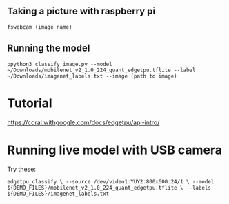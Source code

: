 

## Taking a picture with raspberry pi

`fswebcam (image name)`

## Running the model

`ppython3 classify_image.py --model ~/Downloads/mobilenet_v2_1.0_224_quant_edgetpu.tflite --label ~/Downloads/imagenet_labels.txt --image (path to image)`

# Tutorial
https://coral.withgoogle.com/docs/edgetpu/api-intro/

# Running live model with USB camera


Try these:

`edgetpu_classify \
--source /dev/video1:YUY2:800x600:24/1 \
--model ${DEMO_FILES}/mobilenet_v2_1.0_224_quant_edgetpu.tflite \
--labels ${DEMO_FILES}/imagenet_labels.txt`
